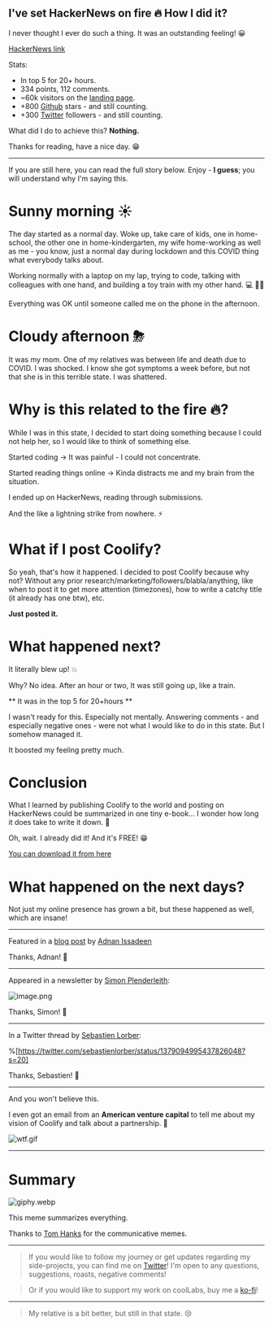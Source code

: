 ## I've set HackerNews on fire 🔥 How I did it?

I never thought I ever do such a thing. It was an outstanding feeling! 😀

[HackerNews link](https://news.ycombinator.com/item?id=26624341) 

Stats:
- In top 5 for 20+ hours.
- 334 points, 112 comments.
- ~60k visitors on the  [landing page](https://coollabs.io/coolify/index.html).
- +800 [Github](https://github.com/coollabsio/coolify) stars - and still counting.
- +300 [Twitter](https://twitter.com/andrasbacsai) followers  - and still counting.

What did I do to achieve this? **Nothing.**

Thanks for reading, have a nice day. 😁

---

If you are still here, you can read the full story below. Enjoy - **I guess**; you will understand why I'm saying this.

# Sunny morning ☀

The day started as a normal day. Woke up, take care of kids, one in home-school, the other one in home-kindergarten, my wife home-working as well as me - you know, just a normal day during lockdown and this COVID thing what everybody talks about. 

Working normally with a laptop on my lap, trying to code, talking with colleagues with one hand, and building a toy train with my other hand. 💻 📱🚄

Everything was OK until someone called me on the phone in the afternoon.

# Cloudy afternoon ⛈

It was my mom. One of my relatives was between life and death due to COVID. I was shocked. I know she got symptoms a week before, but not that she is in this terrible state. I was shattered. 

# Why is this related to the fire 🔥? 

While I was in this state, I decided to start doing something because I could not help her, so I would like to think of something else.

Started coding -> It was painful - I could not concentrate.

Started reading things online -> Kinda distracts me and my brain from the situation. 

I ended up on HackerNews, reading through submissions. 

And the like a lightning strike from nowhere. ⚡

# What if I post Coolify?

So yeah, that's how it happened. I decided to post Coolify because why not? 
Without any prior research/marketing/followers/blabla/anything, like when to post it to get more attention (timezones), how to write a catchy title (it already has one btw), etc.

**Just posted it.**

# What happened next?

It literally blew up! 💥 

Why? No idea. After an hour or two, It was still going up, like a train.

** It was in the top 5 for 20+hours **

I wasn't ready for this. Especially not mentally. Answering comments - and especially negative ones - were not what I would like to do in this state. But I somehow managed it.

It boosted my feeling pretty much.

# Conclusion

What I learned by publishing Coolify to the world and posting on HackerNews could be summarized in one tiny e-book... I wonder how long it does take to write it down. 🤔

Oh, wait. I already did it! And it's FREE! 😁

[You can download it from here](https://almanac.andrasbacsai.com) 

# What happened on the next days?

Not just my online presence has grown a bit, but these happened as well, which are insane!

---

Featured in a [blog post](https://adnanissadeen.com/blog/links-and-notes-march-30th-2021/) by [Adnan Issadeen](https://twitter.com/kiriappeee) 

Thanks, Adnan! 🙏

--- 

Appeared in a newsletter by [Simon Plenderleith](https://twitter.com/simonplend):

![image.png](https://cdn.hashnode.com/res/hashnode/image/upload/v1617651217387/pQsludQ8h.png)

Thanks, Simon! 🙏

--- 

In a Twitter thread by [Sebastien Lorber](https://twitter.com/sebastienlorber):

%[https://twitter.com/sebastienlorber/status/1379094995437826048?s=20]

Thanks, Sebastien! 🙏

--- 

And you won't believe this.

I even got an email from an **American venture capital** to tell me about my vision of Coolify and talk about a partnership. 🤯

![wtf.gif](https://cdn.hashnode.com/res/hashnode/image/upload/v1617651816287/TgpYLGGCs.gif)

--- 
# Summary

![giphy.webp](https://cdn.hashnode.com/res/hashnode/image/upload/v1617650340813/AM6Wtkrr2.webp)

This meme summarizes everything.


Thanks to [Tom Hanks](https://twitter.com/tomhanks) for the communicative memes.

---

> If you would like to follow my journey or get updates regarding my side-projects, you can find me on [Twitter](https://twitter.com/andrasbacsai)! I'm open to any questions, suggestions, roasts, negative comments!

> Or if you would like to support my work on coolLabs, buy me a [ko-fi](https://coollabs.io/support.html)!

---

> My relative is a bit better, but still in that state. 😢






